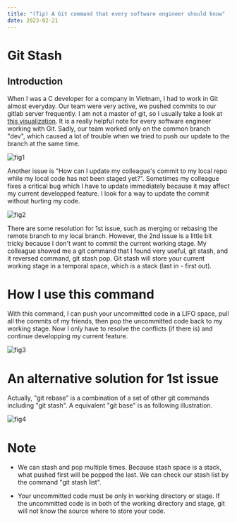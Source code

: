 ```yaml
---
title: "(Tip) A Git command that every software engineer should know"
date: 2023-02-21
---
```


# Git Stash

## Introduction

When I was a C developer for a company in Vietnam, I had to work in Git almost everyday. Our team were very active, we pushed commits to our gitlab server frequently. I am not a master of git, so I usually take a look at [this visualization](https://marklodato.github.io/visual-git-guide/index-en.html). It is a really helpful note for every software engineer working with Git. Sadly, our team worked only on the common branch "dev", which caused a lot of trouble when we tried to push our update to the branch at the same time.

![fig1](https://raw.githubusercontent.com/khanhnd185/khanhnd185.github.io/my-pages/_posts/images/stash/fig1.jpg)

Another issue is "How can I update my colleague's commit to my local repo while my local code has not been staged yet?". Sometimes my colleague fixes a critical bug which I have to update immediately because it may affect my current developped feature. I look for a way to update the commit without hurting my code.

![fig2](https://raw.githubusercontent.com/khanhnd185/khanhnd185.github.io/my-pages/_posts/images/stash/fig2.jpg)

There are some resolution for 1st issue, such as merging or rebasing the remote branch to my local branch. However, the 2nd issue is a little bit tricky because I don't want to commit the current working stage. My colleague showed me a git command that I found very useful, git stash, and it reversed command, git stash pop. Git stash will store your current working stage in a temporal space, which is a stack (last in - first out).

# How I use this command

With this command, I can push your uncommitted code in a LIFO space, pull all the commits of my friends, then pop the uncommitted code back to my working stage. Now I only have to resolve the conflicts (if there is) and continue developping my current feature.

![fig3](https://raw.githubusercontent.com/khanhnd185/khanhnd185.github.io/my-pages/_posts/images/stash/fig3.jpg)

# An alternative solution for 1st issue

Actually, "git rebase" is a combination of a set of other git commands including "git stash". A equivalent "git base" is as following illustration.

![fig4](https://raw.githubusercontent.com/khanhnd185/khanhnd185.github.io/my-pages/_posts/images/stash/fig4.jpg)

# Note

-  We can stash and pop multiple times. Because stash space is a stack, what pushed first will be popped the last. We can check our stash list by the command "git stash list".

-  Your uncommitted code must be only in working directory or stage. If the uncommitted code is in both of the working directory and stage, git will not know the source where to store your code.
